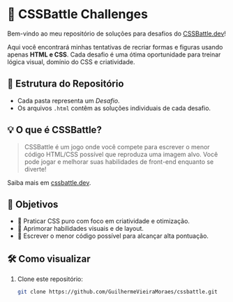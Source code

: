 # 🎯 CSSBattle Challenges

Bem-vindo ao meu repositório de soluções para desafios do [CSSBattle.dev](https://cssbattle.dev)!

Aqui você encontrará minhas tentativas de recriar formas e figuras usando apenas **HTML e CSS**. Cada desafio é uma ótima oportunidade para treinar lógica visual, domínio do CSS e criatividade.

## 📁 Estrutura do Repositório


- Cada pasta representa um *Desafio*.
- Os arquivos `.html` contêm as soluções individuais de cada desafio.

## 💡 O que é CSSBattle?

> CSSBattle é um jogo onde você compete para escrever o menor código HTML/CSS possível que reproduza uma imagem alvo. Você pode jogar e melhorar suas habilidades de front-end enquanto se diverte!

Saiba mais em [cssbattle.dev](https://cssbattle.dev).

## 🚀 Objetivos

- 🧠 Praticar CSS puro com foco em criatividade e otimização.
- 🎨 Aprimorar habilidades visuais e de layout.
- 📏 Escrever o menor código possível para alcançar alta pontuação.

## 🛠️ Como visualizar

1. Clone este repositório:
   ```bash
   git clone https://github.com/GuilhermeVieiraMoraes/cssbattle.git
